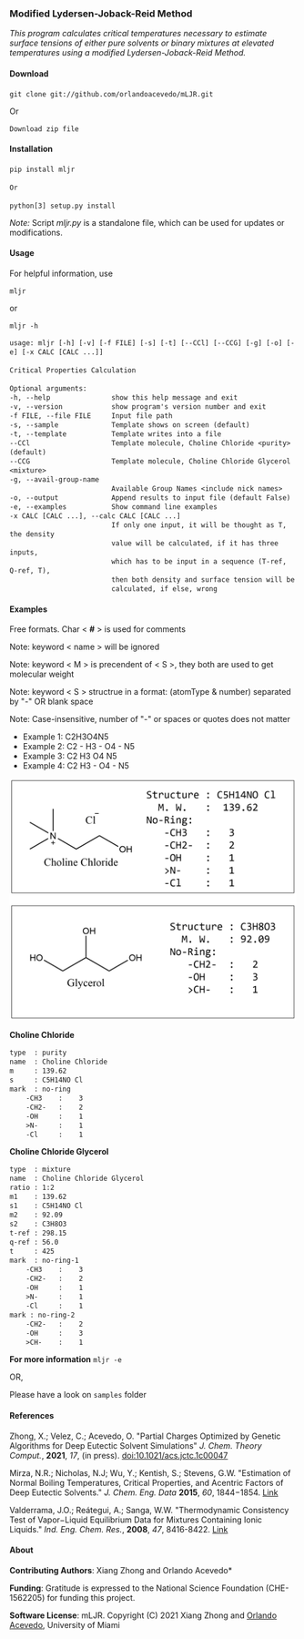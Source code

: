 ### Modified Lydersen-Joback-Reid Method

*This program calculates critical temperatures necessary to estimate surface tensions of either pure solvents or binary mixtures at elevated temperatures using a modified Lydersen-Joback-Reid Method.*

#### Download
```
git clone git://github.com/orlandoacevedo/mLJR.git
```
Or
```
Download zip file
```


#### Installation
```
pip install mljr

Or

python[3] setup.py install
```

*Note:* Script *mljr.py* is a standalone file, which can be used for updates or modifications.


#### Usage
For helpful information, use
```
mljr
```
or
```
mljr -h
```

```
usage: mljr [-h] [-v] [-f FILE] [-s] [-t] [--CCl] [--CCG] [-g] [-o] [-e] [-x CALC [CALC ...]]

Critical Properties Calculation

Optional arguments:
-h, --help               show this help message and exit
-v, --version            show program's version number and exit
-f FILE, --file FILE     Input file path
-s, --sample             Template shows on screen (default)
-t, --template           Template writes into a file
--CCl                    Template molecule, Choline Chloride <purity> (default)
--CCG                    Template molecule, Choline Chloride Glycerol <mixture>
-g, --avail-group-name
                         Available Group Names <include nick names>
-o, --output             Append results to input file (default False)
-e, --examples           Show command line examples
-x CALC [CALC ...], --calc CALC [CALC ...]
                         If only one input, it will be thought as T, the density
                         value will be calculated, if it has three inputs,
                         which has to be input in a sequence (T-ref, Q-ref, T),
                         then both density and surface tension will be
                         calculated, if else, wrong
```


#### Examples
Free formats. Char < **#** > is used for comments

Note: keyword < name > will be ignored

Note: keyword < M > is precendent of < S >, they both are used to get molecular weight

Note: keyword < S > structrue in a format: (atomType & number) separated by "-" OR blank space 

Note: Case-insensitive, number of "-" or spaces or quotes does not matter

-    Example 1:   C2H3O4N5
-    Example 2:   C2 - H3 - O4 - N5
-    Example 3:   C2   H3   O4   N5
-    Example 4:   C2   H3 - O4 - N5



![Choline Chloride Glycerol](images/CCG.png)


**Choline Chloride** 

```
type  : purity
name  : Choline Chloride
m     : 139.62
s     : C5H14NO Cl
mark  : no-ring
    -CH3    :    3
    -CH2-   :    2
    -OH     :    1
    >N-     :    1
    -Cl     :    1
```


**Choline Chloride Glycerol**
```
type  : mixture
name  : Choline Chloride Glycerol
ratio : 1:2
m1    : 139.62
s1    : C5H14NO Cl
m2    : 92.09
s2    : C3H8O3
t-ref : 298.15
q-ref : 56.0
t     : 425
mark  : no-ring-1
    -CH3    :    3
    -CH2-   :    2
    -OH     :    1
    >N-     :    1
    -Cl     :    1
mark : no-ring-2
    -CH2-   :    2
    -OH     :    3
    >CH-    :    1
```


**For more information**
```mljr -e```

OR,

Please have a look on `samples` folder

#### References

Zhong, X.; Velez, C.; Acevedo, O. "Partial Charges Optimized by Genetic Algorithms for Deep Eutectic Solvent Simulations" *J. Chem. Theory Comput.*, **2021**, *17*, (in press). [doi:10.1021/acs.jctc.1c00047](http://pubs.acs.org/doi/abs/10.1021/acs.jctc.1c00047)

Mirza, N.R.; Nicholas, N.J; Wu, Y.; Kentish, S.; Stevens, G.W. "Estimation of Normal Boiling Temperatures, Critical Properties, and Acentric Factors of Deep Eutectic Solvents." *J. Chem. Eng. Data* **2015**, *60*, 1844−1854. [Link](https://pubs.acs.org/doi/abs/10.1021/acs.jced.5b00046)

Valderrama, J.O.; Reátegui, A.; Sanga, W.W. "Thermodynamic Consistency Test of Vapor−Liquid Equilibrium Data for Mixtures Containing Ionic Liquids." *Ind. Eng. Chem. Res.*, **2008**, *47*, 8416-8422. [Link](https://pubs.acs.org/doi/10.1021/ie800763x)

#### About
**Contributing Authors**: Xiang Zhong and Orlando Acevedo*

**Funding**: Gratitude is expressed to the National Science Foundation (CHE-1562205) for funding this project.

**Software License**:
mLJR.
Copyright (C) 2021 Xiang Zhong and [Orlando Acevedo](http://www.acevedoresearch.com), University of Miami


